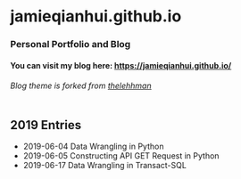 # jamieqianhui.github.io
### Personal Portfolio and Blog


#### You can visit my blog here: https://jamieqianhui.github.io/
###### Blog theme is forked from [thelehhman][thelehhman]<br><br>


## 2019 Entries
+ 2019-06-04 Data Wrangling in Python
+ 2019-06-05 Constructing API GET Request in Python
+ 2019-06-17 Data Wrangling in Transact-SQL


[thelehhman]: https://github.com/thelehhman/plainwhite-jekyll 
